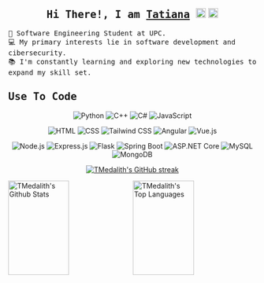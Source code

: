 
<h2 align="center">
        <samp> Hi There!, I am
                <b><a target="_blank" href="">Tatiana</a></b>
        </samp>
        <a href="https://www.linkedin.com/in/tatiana-paucar-de-la-cruz" target="_blank"><img src="https://raw.githubusercontent.com/maurodesouza/profile-readme-generator/master/src/assets/icons/social/linkedin/default.svg" width="20"/></a>
        <a href="mailto:tatiana.paucard@gmail.com" target="_blank"><img src="https://raw.githubusercontent.com/maurodesouza/profile-readme-generator/master/src/assets/icons/social/gmail/default.svg" width="20"/></a>


</h2>

<p > 
  <samp>
     🌱 Software Engineering Student at UPC. </br>
  💻 My primary interests lie in software development and cibersecurity.</br>
  📚 I'm constantly learning and exploring new technologies to expand my skill set. </br>
  </samp>
</p>

<h2 align="left">
        <samp> Use To Code
        </samp>
</h2>

<div align="center">
  
![Python](https://img.shields.io/badge/python-%233776AB.svg?style=for-the-badge&logo=python&logoColor=white) ![C++](https://img.shields.io/badge/c++-%2300599C.svg?style=for-the-badge&logo=c%2B%2B&logoColor=white) ![C#](https://img.shields.io/badge/c%23-%23239120.svg?style=for-the-badge&logo=csharp&logoColor=white) ![JavaScript](https://img.shields.io/badge/javascript-%23323330.svg?style=for-the-badge&logo=javascript&logoColor=%23F7DF1E) 

![HTML](https://img.shields.io/badge/HTML5-%23E34F26.svg?style=for-the-badge&logo=html5&logoColor=white) ![CSS](https://img.shields.io/badge/CSS3-%231572B6.svg?style=for-the-badge&logo=css3&logoColor=white) ![Tailwind CSS](https://img.shields.io/badge/tailwindcss-%2338B2AC.svg?style=for-the-badge&logo=tailwind-css&logoColor=white) ![Angular](https://img.shields.io/badge/angular-%23DD0031.svg?style=for-the-badge&logo=angular&logoColor=white) ![Vue.js](https://img.shields.io/badge/vuejs-%2335495e.svg?style=for-the-badge&logo=vue.js&logoColor=%234FC08D)

![Node.js](https://img.shields.io/badge/node.js-%2343853D.svg?style=for-the-badge&logo=node.js&logoColor=white) ![Express.js](https://img.shields.io/badge/express.js-%23404d59.svg?style=for-the-badge&logo=express&logoColor=white) ![Flask](https://img.shields.io/badge/flask-%23000.svg?style=for-the-badge&logo=flask&logoColor=white) ![Spring Boot](https://img.shields.io/badge/spring-%236DB33F.svg?style=for-the-badge&logo=spring&logoColor=white) ![ASP.NET Core](https://img.shields.io/badge/ASP.NET-%231570B6.svg?style=for-the-badge&logo=.net&logoColor=white)  ![MySQL](https://img.shields.io/badge/mysql-%2300f.svg?style=for-the-badge&logo=mysql&logoColor=white) ![MongoDB](https://img.shields.io/badge/MongoDB-%234ea94b.svg?style=for-the-badge&logo=mongodb&logoColor=white)
</div>



<p align="center">
  <a href="https://github.com/tmedalith">
    <img src="https://github-readme-streak-stats.herokuapp.com/?user=tmedalith&theme=radical&border=7F3FBF&background=0D1117" alt="TMedalith's GitHub streak" heigth="10px"/>
  </a>
</p>
<a> 
    <a href="https://github.com/tmedalith"><img alt="TMedalith's Github Stats" src="https://github-readme-stats.vercel.app/api?username=tmedalith&show_icons=true&theme=react&border_color=7F3FBF&bg_color=0D1117&title_color=F85D7F&icon_color=F8D866" height="192px" width="49.5%"/></a>  
  <a href="https://github.com/tmedalith"><img alt="TMedalith's Top Languages" src="https://github-readme-stats.vercel.app/api/top-langs/?username=tmedalith&langs_count=8&layout=compact&theme=react&border_color=7F3FBF&bg_color=0D1117&title_color=F85D7F&icon_color=F8D866" height="192px" width="49.5%"/></a>
  <br/>
</a>

